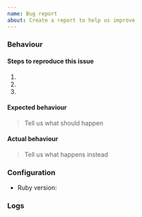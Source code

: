 ```yaml
---
name: Bug report
about: Create a report to help us improve
---
```


### Behaviour

#### Steps to reproduce this issue

1.
2.
3.

#### Expected behaviour

> Tell us what should happen

#### Actual behaviour

> Tell us what happens instead

### Configuration

* Ruby version:

### Logs
